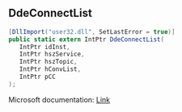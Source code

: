 ## DdeConnectList

```csharp
[DllImport("user32.dll", SetLastError = true)]
public static extern IntPtr DdeConnectList(
   IntPtr idInst,
   IntPtr hszService,
   IntPtr hszTopic,
   IntPtr hConvList,
   IntPtr pCC
);
```

Microsoft documentation: [Link](https://learn.microsoft.com/en-us/windows/win32/api/ddeml/nf-ddeml-ddeconnectlist)
